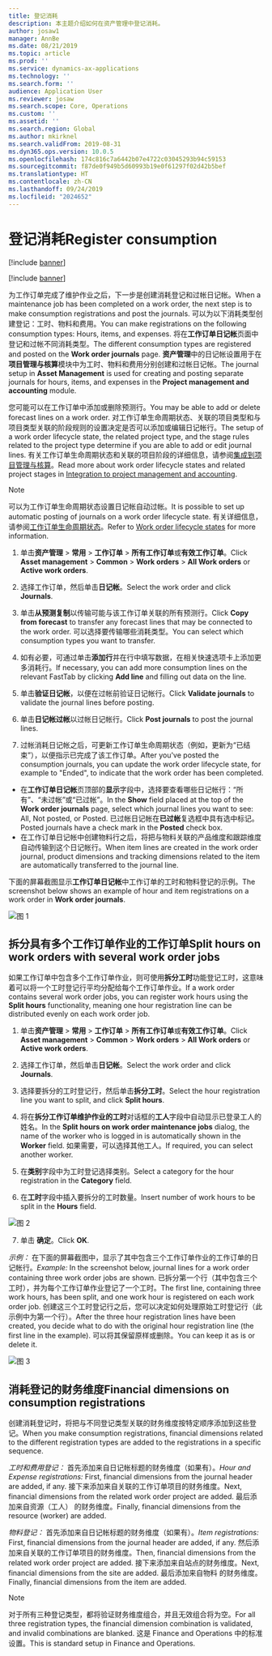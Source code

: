 ```yaml
---
title: 登记消耗
description: 本主题介绍如何在资产管理中登记消耗。
author: josaw1
manager: AnnBe
ms.date: 08/21/2019
ms.topic: article
ms.prod: ''
ms.service: dynamics-ax-applications
ms.technology: ''
ms.search.form: ''
audience: Application User
ms.reviewer: josaw
ms.search.scope: Core, Operations
ms.custom: ''
ms.assetid: ''
ms.search.region: Global
ms.author: mkirknel
ms.search.validFrom: 2019-08-31
ms.dyn365.ops.version: 10.0.5
ms.openlocfilehash: 174c816c7a6442b07e4722c03045293b94c59153
ms.sourcegitcommit: f87de0f949b5d60993b19e0f61297f02d42b5bef
ms.translationtype: HT
ms.contentlocale: zh-CN
ms.lasthandoff: 09/24/2019
ms.locfileid: "2024652"
---
```

# <a name="register-consumption"></a><span data-ttu-id="e5b70-103">登记消耗</span><span class="sxs-lookup"><span data-stu-id="e5b70-103">Register consumption</span></span>

[!include [banner](../../includes/banner.md)]

[!include [banner](../../includes/preview-banner.md)]

<span data-ttu-id="e5b70-104">为工作订单完成了维护作业之后，下一步是创建消耗登记和过帐日记帐。</span><span class="sxs-lookup"><span data-stu-id="e5b70-104">When a maintenance job has been completed on a work order, the next step is to make consumption registrations and post the journals.</span></span> <span data-ttu-id="e5b70-105">可以为以下消耗类型创建登记：工时、物料和费用。</span><span class="sxs-lookup"><span data-stu-id="e5b70-105">You can make registrations on the following consumption types: Hours, items, and expenses.</span></span> <span data-ttu-id="e5b70-106">将在**工作订单日记帐**页面中登记和过帐不同消耗类型。</span><span class="sxs-lookup"><span data-stu-id="e5b70-106">The different consumption types are registered and posted on the **Work order journals** page.</span></span> <span data-ttu-id="e5b70-107">**资产管理**中的日记帐设置用于在**项目管理与核算**模块中为工时、物料和费用分别创建和过帐日记帐。</span><span class="sxs-lookup"><span data-stu-id="e5b70-107">The journal setup in **Asset Management** is used for creating and posting separate journals for hours, items, and expenses in the **Project management and accounting** module.</span></span>

<span data-ttu-id="e5b70-108">您可能可以在工作订单中添加或删除预测行。</span><span class="sxs-lookup"><span data-stu-id="e5b70-108">You may be able to add or delete forecast lines on a work order.</span></span> <span data-ttu-id="e5b70-109">对工作订单生命周期状态、关联的项目类型和与项目类型关联的阶段规则的设置决定是否可以添加或编辑日记帐行。</span><span class="sxs-lookup"><span data-stu-id="e5b70-109">The setup of a work order lifecycle state, the related project type, and the stage rules related to the project type determine if you are able to add or edit journal lines.</span></span> <span data-ttu-id="e5b70-110">有关工作订单生命周期状态和关联的项目阶段的详细信息，请参阅[集成到项目管理与核算](../integration-to-project-management-and-accounting/forecasts-work-orders-and-projects.md)。</span><span class="sxs-lookup"><span data-stu-id="e5b70-110">Read more about work order lifecycle states and related project stages in [Integration to project management and accounting](../integration-to-project-management-and-accounting/forecasts-work-orders-and-projects.md).</span></span>

>[!NOTE]
><span data-ttu-id="e5b70-111">可以为工作订单生命周期状态设置日记帐自动过帐。</span><span class="sxs-lookup"><span data-stu-id="e5b70-111">It is possible to set up automatic posting of journals on a work order lifecycle state.</span></span> <span data-ttu-id="e5b70-112">有关详细信息，请参阅[工作订单生命周期状态](../setup-for-work-orders/work-order-lifecycle-states.md)。</span><span class="sxs-lookup"><span data-stu-id="e5b70-112">Refer to [Work order lifecycle states](../setup-for-work-orders/work-order-lifecycle-states.md) for more information.</span></span>

1. <span data-ttu-id="e5b70-113">单击**资产管理** > **常用** > **工作订单** > **所有工作订单**或**有效工作订单**。</span><span class="sxs-lookup"><span data-stu-id="e5b70-113">Click **Asset management** > **Common** > **Work orders** > **All Work orders** or **Active work orders**.</span></span>

2. <span data-ttu-id="e5b70-114">选择工作订单，然后单击**日记帐**。</span><span class="sxs-lookup"><span data-stu-id="e5b70-114">Select the work order and click **Journals**.</span></span>

3. <span data-ttu-id="e5b70-115">单击**从预测复制**以传输可能与该工作订单关联的所有预测行。</span><span class="sxs-lookup"><span data-stu-id="e5b70-115">Click **Copy from forecast** to transfer any forecast lines that may be connected to the work order.</span></span> <span data-ttu-id="e5b70-116">可以选择要传输哪些消耗类型。</span><span class="sxs-lookup"><span data-stu-id="e5b70-116">You can select which consumption types you want to transfer.</span></span>

4. <span data-ttu-id="e5b70-117">如有必要，可通过单击**添加行**并在行中填写数据，在相关快速选项卡上添加更多消耗行。</span><span class="sxs-lookup"><span data-stu-id="e5b70-117">If necessary, you can add more consumption lines on the relevant FastTab by clicking **Add line** and filling out data on the line.</span></span>

5. <span data-ttu-id="e5b70-118">单击**验证日记帐**，以便在过帐前验证日记帐行。</span><span class="sxs-lookup"><span data-stu-id="e5b70-118">Click **Validate journals** to validate the journal lines before posting.</span></span>

6. <span data-ttu-id="e5b70-119">单击**日记帐过帐**以过帐日记帐行。</span><span class="sxs-lookup"><span data-stu-id="e5b70-119">Click **Post journals** to post the journal lines.</span></span>

7. <span data-ttu-id="e5b70-120">过帐消耗日记帐之后，可更新工作订单生命周期状态（例如，更新为“已结束”），以便指示已完成了该工作订单。</span><span class="sxs-lookup"><span data-stu-id="e5b70-120">After you've posted the consumption journals, you can update the work order lifecycle state, for example to "Ended", to indicate that the work order has been completed.</span></span>

- <span data-ttu-id="e5b70-121">在**工作订单日记帐**页顶部的**显示**字段中，选择要查看哪些日记帐行：“所有”、“未过帐”或“已过帐”。</span><span class="sxs-lookup"><span data-stu-id="e5b70-121">In the **Show** field placed at the top of the **Work order journals** page, select which journal lines you want to see: All, Not posted, or Posted.</span></span> <span data-ttu-id="e5b70-122">已过帐日记帐在**已过帐**复选框中具有选中标记。</span><span class="sxs-lookup"><span data-stu-id="e5b70-122">Posted journals have a check mark in the **Posted** check box.</span></span>  
- <span data-ttu-id="e5b70-123">在工作订单日记帐中创建物料行之后，将把与物料关联的产品维度和跟踪维度自动传输到这个日记帐行。</span><span class="sxs-lookup"><span data-stu-id="e5b70-123">When item lines are created in the work order journal, product dimensions and tracking dimensions related to the item are automatically transferred to the journal line.</span></span>  

<span data-ttu-id="e5b70-124">下面的屏幕截图显示**工作订单日记帐**中工作订单的工时和物料登记的示例。</span><span class="sxs-lookup"><span data-stu-id="e5b70-124">The screenshot below shows an example of hour and item registrations on a work order in **Work order journals**.</span></span>

![图 1](media/01-consumption.png)


## <a name="split-hours-on-work-orders-with-several-work-order-jobs"></a><span data-ttu-id="e5b70-126">拆分具有多个工作订单作业的工作订单</span><span class="sxs-lookup"><span data-stu-id="e5b70-126">Split hours on work orders with several work order jobs</span></span>

<span data-ttu-id="e5b70-127">如果工作订单中包含多个工作订单作业，则可使用**拆分工时**功能登记工时，这意味着可以将一个工时登记行平均分配给每个工作订单作业。</span><span class="sxs-lookup"><span data-stu-id="e5b70-127">If a work order contains several work order jobs, you can register work hours using the **Split hours** functionality, meaning one hour registration line can be distributed evenly on each work order job.</span></span>

1. <span data-ttu-id="e5b70-128">单击**资产管理** > **常用** > **工作订单** > **所有工作订单**或**有效工作订单**。</span><span class="sxs-lookup"><span data-stu-id="e5b70-128">Click **Asset management** > **Common** > **Work orders** > **All Work orders** or **Active work orders**.</span></span>

2. <span data-ttu-id="e5b70-129">选择工作订单，然后单击**日记帐**。</span><span class="sxs-lookup"><span data-stu-id="e5b70-129">Select the work order and click **Journals**.</span></span>

3. <span data-ttu-id="e5b70-130">选择要拆分的工时登记行，然后单击**拆分工时**。</span><span class="sxs-lookup"><span data-stu-id="e5b70-130">Select the hour registration line you want to split, and click **Split hours**.</span></span>

4. <span data-ttu-id="e5b70-131">将在**拆分工作订单维护作业的工时**对话框的**工人**字段中自动显示已登录工人的姓名。</span><span class="sxs-lookup"><span data-stu-id="e5b70-131">In the **Split hours on work order maintenance jobs** dialog, the name of the worker who is logged in is automatically shown in the **Worker** field.</span></span> <span data-ttu-id="e5b70-132">如果需要，可以选择其他工人。</span><span class="sxs-lookup"><span data-stu-id="e5b70-132">If required, you can select another worker.</span></span>

5. <span data-ttu-id="e5b70-133">在**类别**字段中为工时登记选择类别。</span><span class="sxs-lookup"><span data-stu-id="e5b70-133">Select a category for the hour registration in the **Category** field.</span></span>

6. <span data-ttu-id="e5b70-134">在**工时**字段中插入要拆分的工时数量。</span><span class="sxs-lookup"><span data-stu-id="e5b70-134">Insert number of work hours to be split in the **Hours** field.</span></span>

![图 2](media/02-consumption.png)

7. <span data-ttu-id="e5b70-136">单击 **确定**。</span><span class="sxs-lookup"><span data-stu-id="e5b70-136">Click **OK**.</span></span>

<span data-ttu-id="e5b70-137">*示例：* 在下面的屏幕截图中，显示了其中包含三个工作订单作业的工作订单的日记帐行。</span><span class="sxs-lookup"><span data-stu-id="e5b70-137">*Example:* In the screenshot below, journal lines for a work order containing three work order jobs are shown.</span></span> <span data-ttu-id="e5b70-138">已拆分第一个行（其中包含三个工时），并为每个工作订单作业登记了一个工时。</span><span class="sxs-lookup"><span data-stu-id="e5b70-138">The first line, containing three work hours, has been split, and one work hour is registered on each work order job.</span></span> <span data-ttu-id="e5b70-139">创建这三个工时登记行之后，您可以决定如何处理原始工时登记行（此示例中为第一个行）。</span><span class="sxs-lookup"><span data-stu-id="e5b70-139">After the three hour registration lines have been created, you decide what to do with the original hour registration line (the first line in the example).</span></span> <span data-ttu-id="e5b70-140">可以将其保留原样或删除。</span><span class="sxs-lookup"><span data-stu-id="e5b70-140">You can keep it as is or delete it.</span></span> 

![图 3](media/03-consumption.png)

## <a name="financial-dimensions-on-consumption-registrations"></a><span data-ttu-id="e5b70-142">消耗登记的财务维度</span><span class="sxs-lookup"><span data-stu-id="e5b70-142">Financial dimensions on consumption registrations</span></span>

<span data-ttu-id="e5b70-143">创建消耗登记时，将把与不同登记类型关联的财务维度按特定顺序添加到这些登记。</span><span class="sxs-lookup"><span data-stu-id="e5b70-143">When you make consumption registrations, financial dimensions related to the different registration types are added to the registrations in a specific sequence.</span></span> 

<span data-ttu-id="e5b70-144">*工时和费用登记：* 首先添加来自日记帐标题的财务维度（如果有）。</span><span class="sxs-lookup"><span data-stu-id="e5b70-144">*Hour and Expense registrations:* First, financial dimensions from the journal header are added, if any.</span></span> <span data-ttu-id="e5b70-145">接下来添加来自关联的工作订单项目的财务维度。</span><span class="sxs-lookup"><span data-stu-id="e5b70-145">Next, financial dimensions from the related work order project are added.</span></span> <span data-ttu-id="e5b70-146">最后添加来自资源（工人） 的财务维度。</span><span class="sxs-lookup"><span data-stu-id="e5b70-146">Finally, financial dimensions from the resource (worker) are added.</span></span>

<span data-ttu-id="e5b70-147">*物料登记：* 首先添加来自日记帐标题的财务维度（如果有）。</span><span class="sxs-lookup"><span data-stu-id="e5b70-147">*Item registrations:* First, financial dimensions from the journal header are added, if any.</span></span> <span data-ttu-id="e5b70-148">然后添加来自关联的工作订单项目的财务维度。</span><span class="sxs-lookup"><span data-stu-id="e5b70-148">Then, financial dimensions from the related work order project are added.</span></span> <span data-ttu-id="e5b70-149">接下来添加来自站点的财务维度。</span><span class="sxs-lookup"><span data-stu-id="e5b70-149">Next, financial dimensions from the site are added.</span></span> <span data-ttu-id="e5b70-150">最后添加来自物料 的财务维度。</span><span class="sxs-lookup"><span data-stu-id="e5b70-150">Finally, financial dimensions from the item are added.</span></span>

>[!NOTE]
><span data-ttu-id="e5b70-151">对于所有三种登记类型，都将验证财务维度组合，并且无效组合将为空。</span><span class="sxs-lookup"><span data-stu-id="e5b70-151">For all three registration types, the financial dimension combination is validated, and invalid combinations are blanked.</span></span> <span data-ttu-id="e5b70-152">这是 Finance and Operations 中的标准设置。</span><span class="sxs-lookup"><span data-stu-id="e5b70-152">This is standard setup in Finance and Operations.</span></span>

